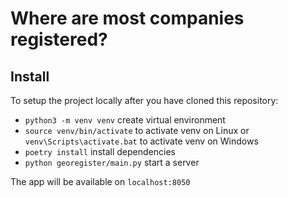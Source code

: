 # Where are most companies registered?

## Install
To setup the project locally after you have cloned this repository:
* ```python3 -m venv venv``` create virtual environment
* ```source venv/bin/activate``` to activate venv on Linux or  ```venv\Scripts\activate.bat``` to activate venv on Windows
* ```poetry install``` install dependencies
* ```python georegister/main.py``` start a server

The app will be available on `localhost:8050`

